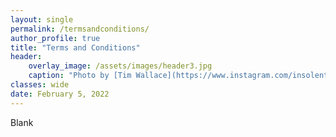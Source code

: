 ```yaml
---
layout: single
permalink: /termsandconditions/
author_profile: true
title: "Terms and Conditions"
header:
    overlay_image: /assets/images/header3.jpg
    caption: "Photo by [Tim Wallace](https://www.instagram.com/insolentprodigy/)"
classes: wide
date: February 5, 2022
---
```


Blank
